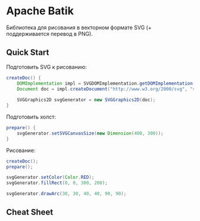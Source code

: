 # Apache Batik

Библиотека для рисования в векторном формате SVG (+ поддерживается перевод в PNG).

## Quick Start

Подготовить SVG к рисованию:

```java
createDoc() {
    DOMImplementation impl = SVGDOMImplementation.getDOMImplementation();
    Document doc = impl.createDocument("http://www.w3.org/2000/svg", "svg", null);
    
    SVGGraphics2D svgGenerator = new SVGGraphics2D(doc);
}
```

Подготовить холст:

```java
prepare() {
    svgGenerator.setSVGCanvasSize(new Dimension(400, 300));
}
```

Рисование:

```java
createDoc();
prepare();

svgGenerator.setColor(Color.RED);
svgGenerator.fillRect(0, 0, 300, 200); 

svgGenerator.drawArc(30, 30, 40, 40, 90, 90);
```

## Cheat Sheet

